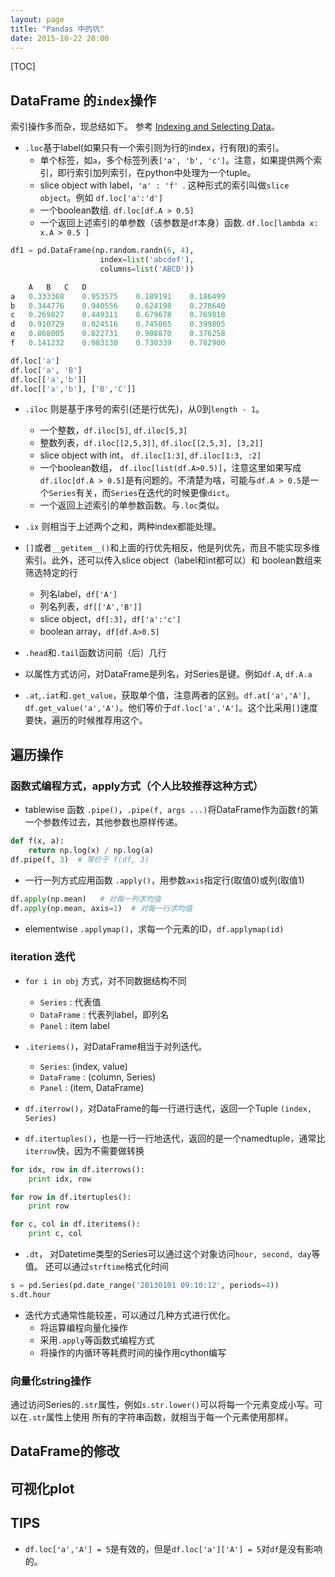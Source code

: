 ```yaml
---
layout: page
title: "Pandas 中的坑"
date: 2015-10-22 20:00
---
```

[TOC]

## DataFrame 的`index`操作
索引操作多而杂，现总结如下。
参考 [Indexing and Selecting Data](http://pandas.pydata.org/pandas-docs/stable/indexing.html)。
- `.loc`基于label(如果只有一个索引则为行的index，行有限)的索引。
    - 单个标签，如`a`，多个标签列表`['a', 'b', 'c']`。注意，如果提供两个索引，即行索引加列索引，在python中处理为一个tuple。
    - slice object with label，` 'a' : 'f'  `. 这种形式的索引叫做`slice object`。例如 `df.loc['a':'d']`
    - 一个boolean数组. `df.loc[df.A > 0.5]`
    - 一个返回上述索引的单参数（该参数是`df`本身）函数. `df.loc[lambda x: x.A > 0.5 ]`

```python
df1 = pd.DataFrame(np.random.randn(6, 4),
                    index=list('abcdef'),
                    columns=list('ABCD'))

    A	B	C	D
a	0.333368	0.953575	0.189191	0.186499
b	0.344776	0.940556	0.624198	0.278640
c	0.269827	0.449311	0.679678	0.769818
d	0.910729	0.024516	0.745065	0.399805
e	0.868005	0.822731	0.908870	0.376258
f	0.141232	0.983130	0.730339	0.782900

df.loc['a']
df.loc['a', 'B']
df.loc[['a','b']]
df.loc[['a','b'], ['B','C']]
```



- `.iloc` 则是基于序号的索引(还是行优先)，从0到`length - 1`。
    - 一个整数，`df.iloc[5]`, `df.iloc[5,3]`
    - 整数列表，`df.iloc[[2,5,3]]`, `df.iloc[[2,5,3], [3,2]]`
    - slice object with int， `df.iloc[1:3]`, `df.iloc[1:3, :2]`
    - 一个boolean数组， `df.iloc[list(df.A>0.5)]`，注意这里如果写成`df.iloc[df.A > 0.5]`是有问题的。不清楚为啥，可能与`df.A > 0.5`是一个`Series`有关，而`Series`在迭代的时候更像`dict`。
    - 一个返回上述索引的单参数函数。与`.loc`类似。

- `.ix` 则相当于上述两个之和，两种index都能处理。
- `[]`或者`__getitem__()`和上面的行优先相反，他是列优先，而且不能实现多维索引。此外，还可以传入slice object（label和int都可以）和 boolean数组来筛选特定的行
    - 列名label，`df['A']`
    - 列名列表，`df[['A','B']]`
    - slice object，`df[:3]`，`df['a':'c']`
    - boolean array，`df[df.A>0.5]`
- `.head`和`.tail`函数访问前（后）几行
- 以属性方式访问，对DataFrame是列名，对Series是键。例如`df.A`, `df.A.a`
- `.at`,`.iat`和`.get_value`，获取单个值，注意两者的区别。`df.at['a','A'],  df.get_value('a','A')`。他们等价于`df.loc['a','A']`。这个比采用`[]`速度要快，遍历的时候推荐用这个。

## 遍历操作
### 函数式编程方式，apply方式（个人比较推荐这种方式）
- tablewise 函数 `.pipe()`，`.pipe(f, args ...)`将DataFrame作为函数`f`的第一个参数传过去，其他参数也原样传递。

```python
def f(x, a):
    return np.log(x) / np.log(a)
df.pipe(f, 3)  # 等价于 f(df, 3)
```
- 一行一列方式应用函数 `.apply()`，用参数`axis`指定行(取值0)或列(取值1)

```python
df.apply(np.mean)   # 对每一列求均值
df.apply(np.mean, axis=1)  # 对每一行求均值
```
- elementwise `.applymap()`，求每一个元素的ID，`df.applymap(id)`

### iteration 迭代
- `for i in obj` 方式，对不同数据结构不同
    - `Series` : 代表值
    - `DataFrame` : 代表列label，即列名
    - `Panel` : item label

- `.iteriems()`，对DataFrame相当于对列迭代。
    - `Series`: (index, value)
    - `DataFrame` : (column, Series)
    - `Panel` : (item, DataFrame)

- `df.iterrow()`，对DataFrame的每一行进行迭代，返回一个Tuple `(index, Series)`
- `df.itertuples()`，也是一行一行地迭代，返回的是一个namedtuple，通常比`iterrow`快，因为不需要做转换

```python
for idx, row in df.iterrows():
    print idx, row

for row in df.itertuples():
    print row

for c, col in df.iteritems():
    print c, col
```

- `.dt`， 对Datetime类型的Series可以通过这个对象访问`hour, second, day`等值。
  还可以通过`strftime`格式化时间

```python
s = pd.Series(pd.date_range('20130101 09:10:12', periods=4))
s.dt.hour
```


- 迭代方式通常性能较差，可以通过几种方式进行优化。
    - 将运算编程向量化操作
    - 采用`.apply`等函数式编程方式
    - 将操作的内循环等耗费时间的操作用cython编写

### 向量化string操作
通过访问Series的`.str`属性，例如`s.str.lower()`可以将每一个元素变成小写。可以在`.str`属性上使用
所有的字符串函数，就相当于每一个元素使用那样。

## DataFrame的修改

## 可视化plot


## TIPS
- `df.loc['a','A'] = 5`是有效的，但是`df.loc['a']['A'] = 5`对`df`是没有影响的。
